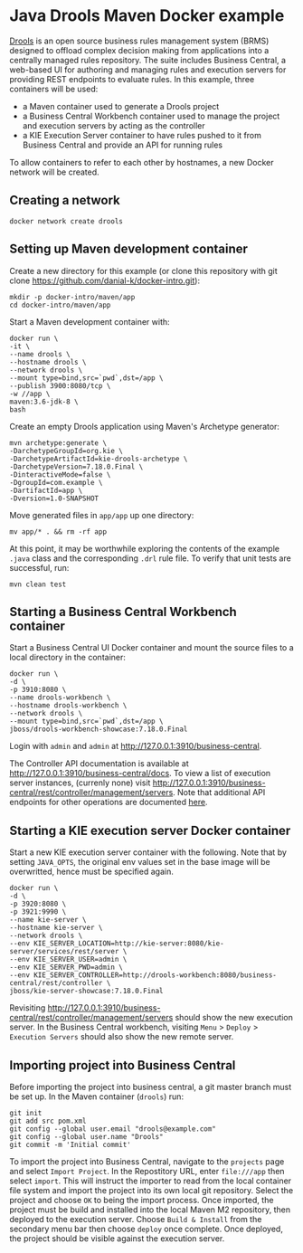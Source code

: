 # Java Drools Maven Docker example
[Drools](https://docs.jboss.org/drools/release/7.18.0.Final/drools-docs/html_single/) is an open source business rules management system (BRMS) designed to offload complex decision making from applications into a centrally managed rules repository.  The suite includes Business Central, a web-based UI for authoring and managing rules and execution servers for providing REST endpoints to evaluate rules. 
In this example, three containers will be used:
- a Maven container used to generate a Drools project
- a Business Central Workbench container used to manage the project and execution servers by acting as the controller
- a KIE Execution Server container to have rules pushed to it from Business Central and provide an API for running rules

To allow containers to refer to each other by hostnames, a new Docker network will be created.

## Creating a network
```shell
docker network create drools
```

## Setting up Maven development container
Create a new directory for this example (or clone this repository with git clone https://github.com/danial-k/docker-intro.git):

```shell
mkdir -p docker-intro/maven/app
cd docker-intro/maven/app
```

Start a Maven development container with:
```
docker run \
-it \
--name drools \
--hostname drools \
--network drools \
--mount type=bind,src=`pwd`,dst=/app \
--publish 3900:8080/tcp \
-w //app \
maven:3.6-jdk-8 \
bash
```

Create an empty Drools application using Maven's Archetype generator:
```shell
mvn archetype:generate \
-DarchetypeGroupId=org.kie \
-DarchetypeArtifactId=kie-drools-archetype \
-DarchetypeVersion=7.18.0.Final \
-DinteractiveMode=false \
-DgroupId=com.example \
-DartifactId=app \
-Dversion=1.0-SNAPSHOT
```

Move generated files in ```app/app``` up one directory:
```shell
mv app/* . && rm -rf app
```

At this point, it may be worthwhile exploring the contents of the example ```.java``` class and the corresponding ```.drl``` rule file. To verify that unit tests are successful, run:
```shell
mvn clean test
```

## Starting a Business Central Workbench container
Start a Business Central UI Docker container and mount the source files to a local directory in the container:
```shell
docker run \
-d \
-p 3910:8080 \
--name drools-workbench \
--hostname drools-workbench \
--network drools \
--mount type=bind,src=`pwd`,dst=/app \
jboss/drools-workbench-showcase:7.18.0.Final
```

Login with ```admin``` and ```admin``` at
http://127.0.0.1:3910/business-central.

The Controller API documentation is available at http://127.0.0.1:3910/business-central/docs.  To view a list of execution server instances, (currenly none) visit http://127.0.0.1:3910/business-central/rest/controller/management/servers.  Note that additional API endpoints for other operations are documented [here](https://docs.jboss.org/drools/release/7.18.0.Final/drools-docs/html_single/#knowledge-store-rest-api-endpoints-ref_decision-tables).

## Starting a KIE execution server Docker container
Start a new KIE execution server container with the following.  Note that by setting ```JAVA_OPTS```, the original env values set in the base image will be overwritted, hence must be specified again.
```shell
docker run \
-d \
-p 3920:8080 \
-p 3921:9990 \
--name kie-server \
--hostname kie-server \
--network drools \
--env KIE_SERVER_LOCATION=http://kie-server:8080/kie-server/services/rest/server \
--env KIE_SERVER_USER=admin \
--env KIE_SERVER_PWD=admin \
--env KIE_SERVER_CONTROLLER=http://drools-workbench:8080/business-central/rest/controller \
jboss/kie-server-showcase:7.18.0.Final
```

Revisiting http://127.0.0.1:3910/business-central/rest/controller/management/servers should show the new execution server.  In the Business Central workbench, visiting ```Menu``` > ```Deploy``` > ```Execution Servers``` should also show the new remote server.

## Importing project into Business Central
Before importing the project into business central, a git master branch must be set up.  In the Maven container (```drools```) run:
```shell
git init
git add src pom.xml
git config --global user.email "drools@example.com"
git config --global user.name "Drools"
git commit -m 'Initial commit'
```

To import the project into Business Central, navigate to the ```projects``` page and select ```Import Project```.  In the Repostitory URL, enter ```file:///app``` then select ```import```.  This will instruct the importer to read from the local container file system and import the project into its own local git repository. Select the project and choose ```OK``` to being the import process.  Once imported, the project must be build and installed into the local Maven M2 repository, then deployed to the execution server. Choose ```Build & Install``` from the secondary menu bar then choose ```deploy``` once complete.  Once deployed, the project should be visible against the execution server.
